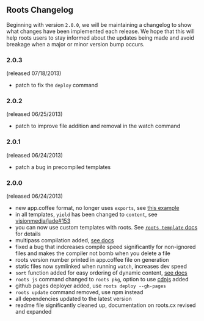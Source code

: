 Roots Changelog
---------------

Beginning with version `2.0.0`, we will be maintaining a changelog to show what changes have been implemented each release. We hope that this will help roots users to stay informed about the updates being made and avoid breakage when a major or minor version bump occurs.

### 2.0.3
(released 07/18/2013)
- patch to fix the `deploy` command

### 2.0.2
(released 06/25/2013)
- patch to improve file addition and removal in the watch command

### 2.0.1
(released 06/24/2013)
- patch a bug in precompiled templates

### 2.0.0 
(released 06/24/2013)

- new app.coffee format, no longer uses `exports`, see [this example](https://github.com/jenius/roots/blob/master/templates/new/default/app.coffee)
- in all templates, `yield` has been changed to `content`, see [visionmedia/jade#153](https://github.com/visionmedia/jade/issues/1053)
- you can now use custom templates with roots. See [`roots template` docs](http://roots.cx/docs#templates) for details
- multipass compilation added, [see docs](http://roots.cx/docs#multipass)
- fixed a bug that indcreases compile speed significantly for non-ignored files and makes the compiler not bomb when you delete a file
- roots version number printed in app.coffee file on generation
- static files now symlinked when running `watch`, increases dev speed
- `sort` function added for easy ordering of dynamic content, [see docs](http://roots.cx/docs#dynamic)
- `roots js` command changed to `roots pkg`, option to use [cdnjs](https://github.com/jenius/cli-js) added
- github pages deployer added, use `roots deploy --gh-pages`
- `roots update` command removed, use npm instead
- all dependencies updated to the latest version
- readme file significantly cleaned up, documentation on roots.cx revised and expanded

